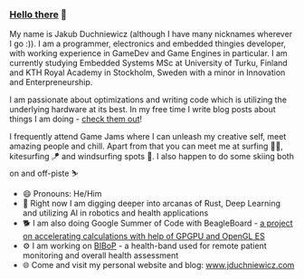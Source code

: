 ### [Hello there](https://www.youtube.com/watch?v=rEq1Z0bjdwc) 👋

My name is Jakub Duchniewicz (although I have many nicknames wherever I go :)). I am a programmer, electronics and embedded thingies developer, with working experience in GameDev and Game Engines in particular. I am currently studying Embedded Systems MSc at University of Turku, Finland and KTH Royal Academy in Stockholm, Sweden with a minor in Innovation and Enterpreneurship. 

I am passionate about optimizations and writing code which is utilizing the underlying hardware at its best. In my free time I write blog posts about things I am doing - [check them out](https://jduchniewicz.com/posts/)!

I frequently attend Game Jams where I can unleash my creative self, meet amazing people and chill. Apart from that you can meet me at surfing 🏄‍♂️, kitesurfing 🪁 and windsurfing spots 🤙. I also happen to do some skiing both on and off-piste ⛷️

- 😄 Pronouns: He/Him
- 🌱 Right now I am digging deeper into arcanas of Rust, Deep Learning and utilizing AI in robotics and health applications
- 🐕 I am also doing Google Summer of Code with BeagleBoard - [a project on accelerating calculations with help of GPGPU and OpenGL ES](https://jduchniewicz.github.io/gsoc2021-blog/)
- ⚙️ I am working on [BIBoP](https://github.com/JDuchniewicz/BIBoP) - a health-band used for remote patient monitoring and overall health assessment
- 🌐 Come and visit my personal website and blog: www.jduchniewicz.com
